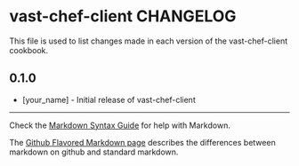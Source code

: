 vast-chef-client CHANGELOG
==========================

This file is used to list changes made in each version of the vast-chef-client cookbook.

0.1.0
-----
- [your_name] - Initial release of vast-chef-client

- - -
Check the [Markdown Syntax Guide](http://daringfireball.net/projects/markdown/syntax) for help with Markdown.

The [Github Flavored Markdown page](http://github.github.com/github-flavored-markdown/) describes the differences between markdown on github and standard markdown.
